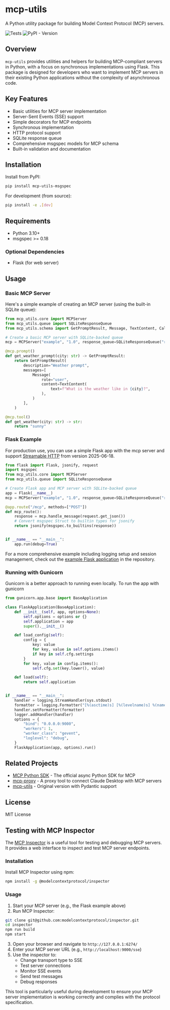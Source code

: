 # mcp-utils

A Python utility package for building Model Context Protocol (MCP) servers.

![Tests](https://github.com/fulfilio/mcp-utils/actions/workflows/test.yml/badge.svg) ![PyPI - Version](https://img.shields.io/pypi/v/mcp-utils)



## Overview

`mcp-utils` provides utilities and helpers for building MCP-compliant servers in Python, with a focus on synchronous implementations using Flask. This package is designed for developers who want to implement MCP servers in their existing Python applications without the complexity of asynchronous code.

## Key Features

- Basic utilities for MCP server implementation
- Server-Sent Events (SSE) support
- Simple decorators for MCP endpoints
- Synchronous implementation
- HTTP protocol support
- SQLite response queue
- Comprehensive msgspec models for MCP schema
- Built-in validation and documentation

## Installation

Install from PyPI:

```bash
pip install mcp-utils-msgspec
```

For development (from source):

```bash
pip install -e .[dev]
```

## Requirements

- Python 3.10+
- msgspec >= 0.18

### Optional Dependencies

- Flask (for web server)


## Usage

### Basic MCP Server

Here's a simple example of creating an MCP server (using the built-in SQLite queue):

```python
from mcp_utils.core import MCPServer
from mcp_utils.queue import SQLiteResponseQueue
from mcp_utils.schema import GetPromptResult, Message, TextContent, CallToolResult

# Create a basic MCP server with SQLite-backed queue
mcp = MCPServer("example", "1.0", response_queue=SQLiteResponseQueue("responses.db"))

@mcp.prompt()
def get_weather_prompt(city: str) -> GetPromptResult:
    return GetPromptResult(
        description="Weather prompt",
        messages=[
            Message(
                role="user",
                content=TextContent(
                    text=f"What is the weather like in {city}?",
                ),
            )
        ],
    )

@mcp.tool()
def get_weather(city: str) -> str:
    return "sunny"
```

### Flask Example

For production use, you can use a simple Flask app with the mcp server and
support [Streamable HTTP](https://modelcontextprotocol.io/specification/2025-06-18/basic/transports#streamable-http)
from version 2025-06-18.


```python
from flask import Flask, jsonify, request
import msgspec
from mcp_utils.core import MCPServer
from mcp_utils.queue import SQLiteResponseQueue

# Create Flask app and MCP server with SQLite-backed queue
app = Flask(__name__)
mcp = MCPServer("example", "1.0", response_queue=SQLiteResponseQueue("responses.db"))

@app.route("/mcp", methods=["POST"])
def mcp_route():
    response = mcp.handle_message(request.get_json())
    # Convert msgspec Struct to builtin types for jsonify
    return jsonify(msgspec.to_builtins(response))


if __name__ == "__main__":
    app.run(debug=True)
```

For a more comprehensive example including logging setup and session management, check out the [example Flask application](https://github.com/fulfilio/mcp-utils/blob/main/examples/flask_app.py) in the repository.

### Running with Gunicorn

Gunicorn is a better approach to running even locally. To run the app with gunicorn

```python
from gunicorn.app.base import BaseApplication

class FlaskApplication(BaseApplication):
    def __init__(self, app, options=None):
        self.options = options or {}
        self.application = app
        super().__init__()

    def load_config(self):
        config = {
            key: value
            for key, value in self.options.items()
            if key in self.cfg.settings
        }
        for key, value in config.items():
            self.cfg.set(key.lower(), value)

    def load(self):
        return self.application


if __name__ == "__main__":
    handler = logging.StreamHandler(sys.stdout)
    formatter = logging.Formatter("[%(asctime)s] [%(levelname)s] %(name)s: %(message)s")
    handler.setFormatter(formatter)
    logger.addHandler(handler)
    options = {
        "bind": "0.0.0.0:9000",
        "workers": 1,
        "worker_class": "gevent",
        "loglevel": "debug",
    }
    FlaskApplication(app, options).run()
```



## Related Projects

- [MCP Python SDK](https://github.com/modelcontextprotocol/python-sdk) - The official async Python SDK for MCP
- [mcp-proxy](https://github.com/sparfenyuk/mcp-proxy) - A proxy tool to connect Claude Desktop with MCP servers
- [mcp-utils](https://github.com/fulfilio/mcp-utils) -  Original version with Pydantic support

## License

MIT License

## Testing with MCP Inspector

The [MCP Inspector](https://github.com/modelcontextprotocol/inspector) is a useful tool for testing and debugging MCP servers. It provides a web interface to inspect and test MCP server endpoints.

### Installation

Install MCP Inspector using npm:

```bash
npm install -g @modelcontextprotocol/inspector
```

### Usage

1. Start your MCP server (e.g., the Flask example above)
2. Run MCP Inspector:

```bash
git clone git@github.com:modelcontextprotocol/inspector.git
cd inspector
npm run build
npm start
```

3. Open your browser and navigate to `http://127.0.0.1:6274/`
4. Enter your MCP server URL (e.g., `http://localhost:9000/sse`)
5. Use the inspector to:
   - Change transport type to SSE
   - Test server connections
   - Monitor SSE events
   - Send test messages
   - Debug responses

This tool is particularly useful during development to ensure your MCP server implementation
is working correctly and complies with the protocol specification.
